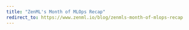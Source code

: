 ```yaml
---
title: "ZenML's Month of MLOps Recap"
redirect_to: https://www.zenml.io/blog/zenmls-month-of-mlops-recap
---
```

